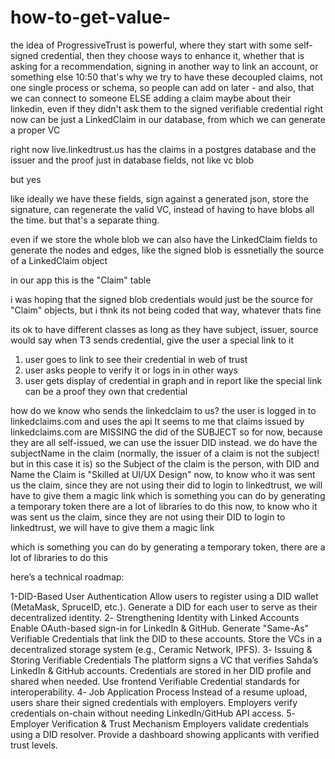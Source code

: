 # how-to-get-value-

the idea of ProgressiveTrust is powerful, where they start with some self-signed credential, then they choose ways to enhance it, whether that is asking for a recommendation, signing in another way to link an account, or something else
10:50
that's why we try to have these decoupled claims, not one single process or schema, so people can add on later - and also, that we can connect to someone ELSE adding a claim maybe about their linkedin, even if they didn't ask them to
the signed verifiable credential right now can be just a LinkedClaim in our database, from which we can generate a proper VC

right now live.linkedtrust.us has the claims in a postgres database and the issuer and the proof just in database fields, not like vc blob

but yes

like ideally we have these fields, sign against a generated json, store the signature, can regenerate the valid VC, instead of having to have blobs all the time.  but that's a separate thing.

even if we store the whole blob we can also have the LinkedClaim fields to generate the nodes and edges, like the signed blob is essnetially the source of a LinkedClaim object

in our app this is the "Claim" table

i was hoping that the signed blob credentials would just be the source for "Claim" objects, but i thnk its not being coded that way, whatever thats fine

its ok to have different classes as long as they have subject, issuer, source would say when T3 sends credential, give the user a special link to it
1) user goes to link to see their credential in web of trust
2) user asks people to verify it or logs in in other ways
3) user gets display of credential in graph and in report
like the special link can be a proof they own that credential

 how do we know who sends the linkedclaim to us?
the user is logged in to linkedclaims.com and uses the api
It seems to me that claims issued by linkedclaims.com are MISSING the did of the SUBJECT
so for now, because they are all self-issued, we can use the issuer DID instead.
we do have the subjectName in the claim
(normally, the issuer of a claim is not the subject!  but in this case it is)
so the Subject of the claim is the person, with DID and Name
the Claim is "Skilled at UI/UX Design"
now, to know who it was sent us the claim, since they are not using their did to login to linkedtrust, we will have to give them a magic link
which is something you can do by generating a temporary token there are a lot of libraries to do this
now, to know who it was sent us the claim, since they are not using their DID to login to linkedtrust, we will have to give them a magic link

which is something you can do by generating a temporary token, there are a lot of libraries to do this


here’s a technical roadmap:

1️-DID-Based User Authentication
Allow users to register using a DID wallet (MetaMask, SpruceID, etc.).
Generate a DID for each user to serve as their decentralized identity.
2️- Strengthening Identity with Linked Accounts
Enable OAuth-based sign-in for LinkedIn & GitHub.
Generate "Same-As" Verifiable Credentials that link the DID to these accounts.
Store the VCs in a decentralized storage system (e.g., Ceramic Network, IPFS).
3️- Issuing & Storing Verifiable Credentials
The platform signs a VC that verifies Sahda’s LinkedIn & GitHub accounts.
Credentials are stored in her DID profile and shared when needed.
Use frontend Verifiable Credential standards for interoperability.
4️- Job Application Process
Instead of a resume upload, users share their signed credentials with employers.
Employers verify credentials on-chain without needing LinkedIn/GitHub API access.
5️- Employer Verification & Trust Mechanism
Employers validate credentials using a DID resolver.
Provide a dashboard showing applicants with verified trust levels.

